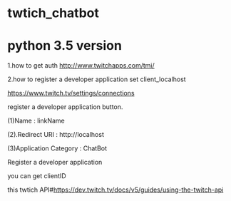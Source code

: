 # twtich_chatbot
# python 3.5 version
1.how to get auth 
http://www.twitchapps.com/tmi/

2.how to register a developer application set client_localhost

https://www.twitch.tv/settings/connections

register a developer application button.

(1)Name : linkName

(2).Redirect URI : http://localhost

(3)Application Category : ChatBot

Register a developer application

you can get clientID

this twtich API#https://dev.twitch.tv/docs/v5/guides/using-the-twitch-api
